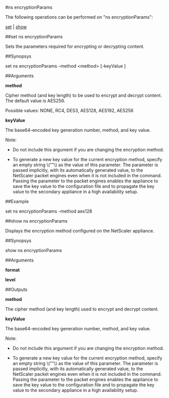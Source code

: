 #ns encryptionParams

The following operations can be performed on "ns encryptionParams":


[set](#set-ns-encryptionparams) | [show](#show-ns-encryptionparams)

##set ns encryptionParams

Sets the parameters required for encrypting or decrypting content.


##Synopsys

set ns encryptionParams -method &lt;method> [-keyValue ]


##Arguments

<b>method</b>
Cipher method (and key length) to be used to encrypt and decrypt content. The default value is AES256.
Possible values: NONE, RC4, DES3, AES128, AES192, AES256

<b>keyValue</b>
The base64-encoded key generation number, method, and key value.
Note:
* Do not include this argument if you are changing the encryption method.
* To generate a new key value for the current encryption method, specify an empty string \\(""\\) as the value of this parameter. The parameter is passed implicitly, with its automatically generated value, to the NetScaler packet engines even when it is not included in the command. Passing the parameter to the packet engines enables the appliance to save the key value to the configuration file and to propagate the key value to the secondary appliance in a high availability setup.



##Example

set ns encryptionParams -method aes128

##show ns encryptionParams

Displays the encryption method configured on the NetScaler appliance.


##Synopsys

show ns encryptionParams


##Arguments

<b>format</b>

<b>level</b>



##Outputs

<b>method</b>
The cipher method (and key length) used to encrypt and decrypt content.

<b>keyValue</b>
The base64-encoded key generation number, method, and key value.
Note:
* Do not include this argument if you are changing the encryption method.
* To generate a new key value for the current encryption method, specify an empty string \\(""\\) as the value of this parameter. The parameter is passed implicitly, with its automatically generated value, to the NetScaler packet engines even when it is not included in the command. Passing the parameter to the packet engines enables the appliance to save the key value to the configuration file and to propagate the key value to the secondary appliance in a high availability setup.




